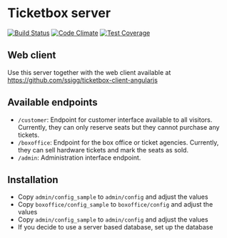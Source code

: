 # Ticketbox server

[![Build Status](https://travis-ci.org/ssigg/ticketbox-server-php.svg?branch=master)](https://travis-ci.org/ssigg/ticketbox-server-php) [![Code Climate](https://codeclimate.com/github/ssigg/ticketbox-server-php/badges/gpa.svg)](https://codeclimate.com/github/ssigg/ticketbox-server-php) [![Test Coverage](https://codeclimate.com/github/ssigg/ticketbox-server-php/badges/coverage.svg)](https://codeclimate.com/github/ssigg/ticketbox-server-php/coverage)

## Web client
Use this server together with the web client available at https://github.com/ssigg/ticketbox-client-angularjs

## Available endpoints
* `/customer`: Endpoint for customer interface available to all visitors. Currently, they can only reserve seats but they cannot purchase any tickets.
* `/boxoffice`: Endpoint for the box office or ticket agencies. Currently, they can sell hardware tickets and mark the seats as sold.
* `/admin`: Administration interface endpoint.


## Installation
* Copy `admin/config_sample` to `admin/config` and adjust the values
* Copy `boxoffice/config_sample` to `boxoffice/config` and adjust the values
* Copy `admin/config_sample` to `admin/config` and adjust the values
* If you decide to use a server based database, set up the database
